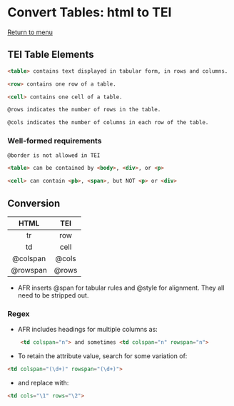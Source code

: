 # Convert Tables: html to TEI

[Return to menu](../README.md)

## TEI Table Elements
```html
<table> contains text displayed in tabular form, in rows and columns.
```

```html
<row> contains one row of a table.
```

```html
<cell> contains one cell of a table.
```

```html
@rows indicates the number of rows in the table.
```

```html
@cols indicates the number of columns in each row of the table.
```

### Well-formed requirements

```
@border is not allowed in TEI
```


```html
<table> can be contained by <body>, <div>, or <p>
```

```html
<cell> can contain <pb>, <span>, but NOT <p> or <div>
```


## Conversion

| HTML | TEI |
|:-----:|:----:|
| tr | row |
| td | cell |
| @colspan | @cols |
| @rowspan | @rows |


- AFR inserts @span for tabular rules and @style for alignment. They all need to be stripped out.

### Regex
- AFR includes headings for multiple columns as: 

```html
	<td colspan="n"> and sometimes <td colspan="n" rowspan="n"> 
```

  - To retain the attribute value, search for some variation of:


```html
<td colspan="(\d+)" rowspan="(\d+)">

```

  - and replace with: 


```html
<td cols="\1" rows="\2">

```




